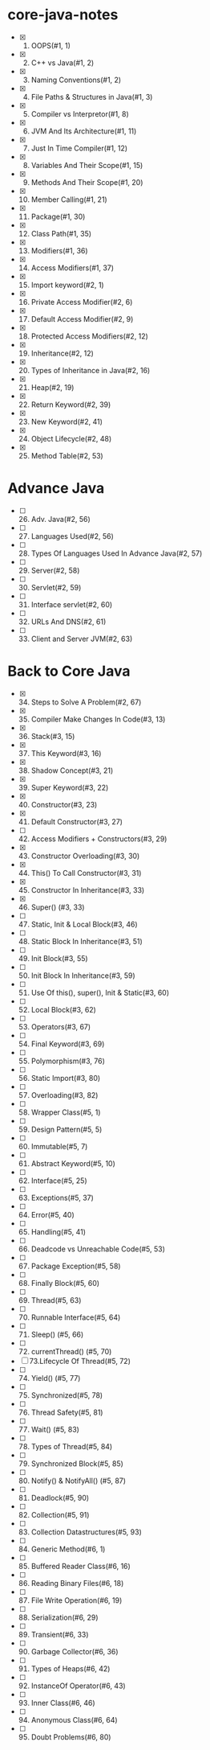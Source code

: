 # core-java-notes

- [x] 1. OOPS(#1, 1)
- [x] 2. C++ vs Java(#1, 2)
- [x] 3. Naming Conventions(#1, 2)
- [x] 4. File Paths & Structures in Java(#1, 3)
- [x] 5. Compiler vs Interpretor(#1, 8)
- [x] 6. JVM And Its Architecture(#1, 11)
- [x] 7. Just In Time Compiler(#1, 12)
- [x] 8. Variables And Their Scope(#1, 15)
- [x] 9. Methods And Their Scope(#1, 20)
- [x] 10. Member Calling(#1, 21)
- [x] 11. Package(#1, 30)
- [x] 12. Class Path(#1, 35)
- [x] 13. Modifiers(#1, 36)
- [x] 14. Access Modifiers(#1, 37)
- [x] 15. Import keyword(#2, 1)
- [x] 16. Private Access Modifier(#2, 6)
- [x] 17. Default Access Modifier(#2, 9)
- [x] 18. Protected Access Modifiers(#2, 12)
- [x] 19. Inheritance(#2, 12)
- [x] 20. Types of Inheritance in Java(#2, 16)
- [x] 21. Heap(#2, 19)
- [x] 22. Return Keyword(#2, 39)
- [x] 23. New Keyword(#2, 41)
- [x] 24. Object Lifecycle(#2, 48)
- [x] 25. Method Table(#2, 53)

# Advance Java
- [ ] 26. Adv. Java(#2, 56)
- [ ] 27. Languages Used(#2, 56)
- [ ] 28. Types Of Languages Used In Advance Java(#2, 57)
- [ ] 29. Server(#2, 58)
- [ ] 30. Servlet(#2, 59)
- [ ] 31. Interface servlet(#2, 60)
- [ ] 32. URLs And DNS(#2, 61)
- [ ] 33. Client and Server JVM(#2, 63)

# Back to Core Java
- [x] 34. Steps to Solve A Problem(#2, 67)
- [x] 35. Compiler Make Changes In Code(#3, 13)
- [x] 36. Stack(#3, 15)
- [x] 37. This Keyword(#3, 16)
- [x] 38. Shadow Concept(#3, 21)
- [x] 39. Super Keyword(#3, 22)
- [x] 40. Constructor(#3, 23)
- [x] 41. Default Constructor(#3, 27)
- [ ] 42. Access Modifiers + Constructors(#3, 29)
- [x] 43. Constructor Overloading(#3, 30)
- [x] 44. This() To Call Constructor(#3, 31)
- [x] 45. Constructor In Inheritance(#3, 33)
- [x] 46. Super() (#3, 33)
- [ ] 47. Static, Init & Local Block(#3, 46)
- [ ] 48. Static Block In Inheritance(#3, 51)
- [ ] 49. Init Block(#3, 55)
- [ ] 50. Init Block In Inheritance(#3, 59)
- [ ] 51. Use Of this(), super(), Init & Static(#3, 60)
- [ ] 52. Local Block(#3, 62)
- [ ] 53. Operators(#3, 67)
- [ ] 54. Final Keyword(#3, 69)
- [ ] 55. Polymorphism(#3, 76)
- [ ] 56. Static Import(#3, 80)
- [ ] 57. Overloading(#3, 82)
- [ ] 58. Wrapper Class(#5, 1)
- [ ] 59. Design Pattern(#5, 5)
- [ ] 60. Immutable(#5, 7)
- [ ] 61. Abstract Keyword(#5, 10)
- [ ] 62. Interface(#5, 25)
- [ ] 63. Exceptions(#5, 37)
- [ ] 64. Error(#5, 40)
- [ ] 65. Handling(#5, 41)
- [ ] 66. Deadcode vs Unreachable Code(#5, 53)
- [ ] 67. Package Exception(#5, 58)
- [ ] 68. Finally Block(#5, 60)
- [ ] 69. Thread(#5, 63)
- [ ] 70. Runnable Interface(#5, 64)
- [ ] 71. Sleep() (#5, 66)
- [ ] 72. currentThread() (#5, 70)
- [ ] 73.Lifecycle Of Thread(#5, 72)
- [ ] 74. Yield() (#5, 77)
- [ ] 75. Synchronized(#5, 78)
- [ ] 76. Thread Safety(#5, 81)
- [ ] 77. Wait() (#5, 83)
- [ ] 78. Types of Thread(#5, 84)
- [ ] 79. Synchronized Block(#5, 85)
- [ ] 80. Notify() & NotifyAll() (#5, 87)
- [ ] 81. Deadlock(#5, 90)
- [ ] 82. Collection(#5, 91)
- [ ] 83. Collection<interface> Datastructures(#5, 93)
- [ ] 84. Generic Method(#6, 1)
- [ ] 85. Buffered Reader Class(#6, 16)
- [ ] 86. Reading Binary Files(#6, 18)
- [ ] 87. File Write Operation(#6, 19)
- [ ] 88. Serialization(#6, 29)
- [ ] 89. Transient(#6, 33)
- [ ] 90. Garbage Collector(#6, 36)
- [ ] 91. Types of Heaps(#6, 42)
- [ ] 92. InstanceOf Operator(#6, 43)
- [ ] 93. Inner Class(#6, 46)
- [ ] 94. Anonymous Class(#6, 64)
- [ ] 95. Doubt Problems(#6, 80)
